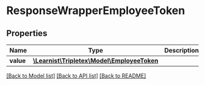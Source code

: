 # ResponseWrapperEmployeeToken

## Properties
Name | Type | Description | Notes
------------ | ------------- | ------------- | -------------
**value** | [**\Learnist\Tripletex\Model\EmployeeToken**](EmployeeToken.md) |  | [optional] 

[[Back to Model list]](../../README.md#documentation-for-models) [[Back to API list]](../../README.md#documentation-for-api-endpoints) [[Back to README]](../../README.md)

